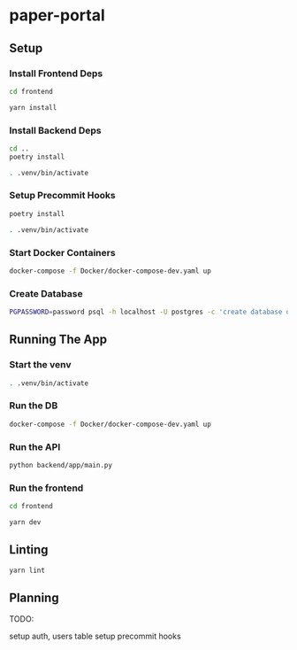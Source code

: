 # paper-portal

## Setup

### Install Frontend Deps

```bash
cd frontend

yarn install
```

### Install Backend Deps

```bash
cd ..
poetry install

. .venv/bin/activate
```

### Setup Precommit Hooks

```bash
poetry install

. .venv/bin/activate
```

### Start Docker Containers

```bash
docker-compose -f Docker/docker-compose-dev.yaml up
```

### Create Database

```bash
PGPASSWORD=password psql -h localhost -U postgres -c 'create database odyssey encoding 'utf8' template template1;'
```

## Running The App

### Start the venv

```bash
. .venv/bin/activate
```

### Run the DB

```bash
docker-compose -f Docker/docker-compose-dev.yaml up
```

### Run the API

```bash
python backend/app/main.py
```

### Run the frontend

```bash
cd frontend

yarn dev
```

## Linting

```bash
yarn lint
```

## Planning

TODO:

setup auth, users table
setup precommit hooks
